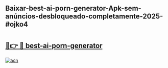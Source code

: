 ## Baixar-best-ai-porn-generator-Apk-sem-anúncios-desbloqueado-completamente-2025-#ojko4

# <h2><a href="https://ainizakaria.my?title=best-ai-porn-generator&ref=20M">🔗👉 🔴 best-ai-porn-generator</a></h2>

[![acn](https://github.com/user-attachments/assets/0f9c940e-d8b0-45ae-aac7-cd30a18b3e1c)](https://ainizakaria.my?title=best-ai-porn-generator&ref=20M)


